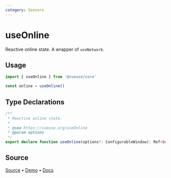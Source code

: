```yaml
---
category: Sensors
---
```


# useOnline

Reactive online state. A wrapper of `useNetwork`.

## Usage

```js
import { useOnline } from '@vueuse/core'

const online = useOnline()
```


<!--FOOTER_STARTS-->
## Type Declarations

```typescript
/**
 * Reactive online state.
 *
 * @see https://vueuse.org/useOnline
 * @param options
 */
export declare function useOnline(options?: ConfigurableWindow): Ref<boolean>
```

## Source

[Source](https://github.com/vueuse/vueuse/blob/main/packages/core/useOnline/index.ts) • [Demo](https://github.com/vueuse/vueuse/blob/main/packages/core/useOnline/demo.vue) • [Docs](https://github.com/vueuse/vueuse/blob/main/packages/core/useOnline/index.md)


<!--FOOTER_ENDS-->
